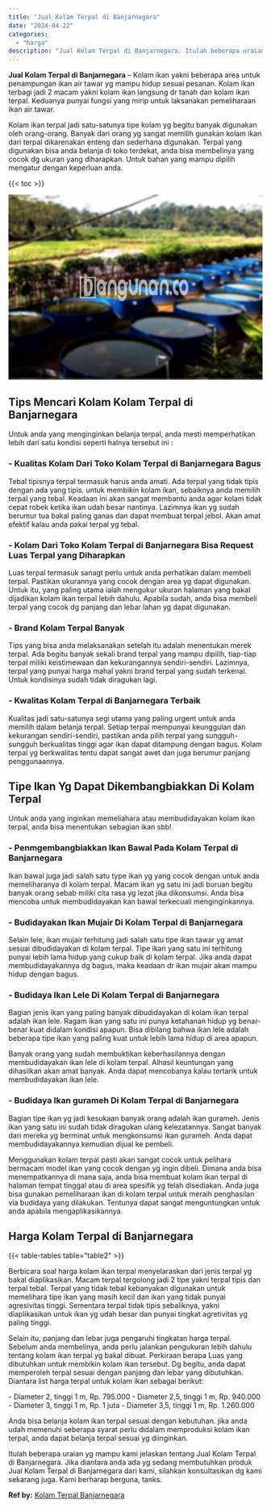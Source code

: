 ```yaml
---
title: "Jual Kolam Terpal di Banjarnegara"
date: "2024-04-22"
categories: 
  - "harga"
description: "Jual Kolam Terpal di Banjarnegara. Itulah beberapa uraian yg mampu kami jelaskan tentang Jual Kolam Terpal di Banjarnegara. Jika diantara anda ada yg sedang..."
---
```


**Jual Kolam Terpal di Banjarnegara** – Kolam ikan yakni beberapa area untuk penampungan ikan air tawar yg mampu hidup sesuai pesanan. Kolam ikan terbagi jadi 2 macam yakni kolam ikan langsung dr tanah dan kolam ikan terpal. Keduanya punyai fungsi yang mirip untuk laksanakan pemeliharaan ikan air tawar.

Kolam ikan terpal jadi satu-satunya tipe kolam yg begitu banyak digunakan oleh orang-orang. Banyak dari orang yg sangat memilih gunakan kolam ikan dari terpal dikarenakan enteng dan sederhana digunakan. Terpal yang digunakan bisa anda belanja di toko terdekat, anda bisa membelinya yang cocok dg ukuran yang diharapkan. Untuk bahan yang mampu dipilih mengatur dengan keperluan anda.

{{< toc >}}

![Jual Kolam Terpal di Banjarnegara](/images/jual-kolam-terpal-08.png)

## Tips Mencari Kolam Kolam Terpal di Banjarnegara

Untuk anda yang menginginkan belanja terpal, anda mesti memperhatikan lebih dari satu kondisi seperti halnya tersebut ini :

### \- Kualitas Kolam Dari Toko Kolam Terpal di Banjarnegara Bagus

Tebal tipisnya terpal termasuk harus anda amati. Ada terpal yang tidak tipis dengan ada yang tipis. untuk membikin kolam ikan, sebaiknya anda memilih terpal yang tebal. Keadaan ini akan sangat membantu anda agar kolam tidak cepat robek ketika ikan udah besar nantinya. Lazimnya ikan yg sudah berumur tua bakal paling ganas dan dapat membuat terpal jebol. Akan amat efektif kalau anda pakai terpal yg tebal.

### \- Kolam Dari Toko Kolam Terpal di Banjarnegara Bisa Request Luas Terpal yang Diharapkan

Luas terpal termasuk sanagt perlu untuk anda perhatikan dalam membeli terpal. Pastikan ukurannya yang cocok dengan area yg dapat digunakan. Untuk itu, yang paling utama ialah mengukur ukuran halaman yang bakal dijadikan kolam ikan terpal lebih dahulu. Apabila sudah, anda bisa membeli terpal yang cocok dg panjang dan lebar lahan yg dapat digunakan.

### \- Brand Kolam Terpal Banyak

Tips yang bisa anda melaksanakan setelah itu adalah menentukan merek terpal. Ada begitu banyak sekali brand terpal yang mampu dipilih, tiap-tiap terpal miliki keistimewaan dan kekurangannya sendiri-sendiri. Lazimnya, terpal yang punyai harga mahal yakni brand terpal yang sudah terkenal. Untuk kondisinya sudah tidak diragukan lagi.

### \- Kwalitas Kolam Terpal di Banjarnegara Terbaik

Kualitas jadi satu-satunya segi utama yang paling urgent untuk anda memilih dalam belanja terpal. Setiap terpal mempunyai keunggulan dan kekurangan sendiri-sendiri, pastikan anda pilih terpal yang sungguh-sungguh berkualitas tinggi agar ikan dapat ditampung dengan bagus. Kolam terpal yg berkwalitas tentu dapat sangat awet dan juga berumur panjang penggunaannya.

## Tipe Ikan Yg Dapat Dikembangbiakkan Di Kolam Terpal

Untuk anda yang inginkan memeliahara atau membudidayakan kolam ikan terpal, anda bisa menentukan sebagian ikan sbb!

### \- Penmgembangbiakkan Ikan Bawal Pada Kolam Terpal di Banjarnegara

Ikan bawal juga jadi salah satu type ikan yg yang cocok dengan untuk anda memeliharanya di kolam terpal. Macam ikan yg satu ini jadi buruan begitu banyak orang sebab miliki cita rasa yg lezat jika dikonsumsi. Anda bisa mencoba untuk membudidayakan kan bawal terkecuali menginginkannya.

### \- Budidayakan Ikan Mujair Di Kolam Terpal di Banjarnegara

Selain lele, ikan mujair terhitung jadi salah satu tipe ikan tawar yg amat sesuai dibudidayakan di kolam terpal. Tipe ikan yang satu ini terhitung punyai lebih lama hidup yang cukup baik di kolam terpal. Jika anda dapat membudidayakannya dg bagus, maka keadaan dr ikan mujair akan mampu hidup dengan bagus.

### \- Budidaya Ikan Lele Di Kolam Terpal di Banjarnegara

Bagian jenis ikan yang paling banyak dibudidayakan di kolam ikan terpal adalah ikan lele. Ragam ikan yang satu ini punya ketahanan hidup yg benar-benar kuat didalam kondisi apapun. Bisa dibilang bahwa ikan lele adalah beberapa tipe ikan yang paling kuat untuk lebih lama hidup di area apapun.

Banyak orang yang sudah membuktikan keberhasilannya dengan membudidayakan ikan lele di kolam terpal. Alhasil keuntungan yang dihasilkan akan amat banyak. Anda dapat mencobanya kalau tertarik untuk membudidayakan ikan lele.

### \- Budidaya Ikan gurameh Di Kolam Terpal di Banjarnegara

Bagian tipe ikan yg jadi kesukaan banyak orang adalah ikan gurameh. Jenis ikan yang satu ini sudah tidak diragukan ulang kelezatannya. Sangat banyak dari mereka yg berminat untuk mengkonsumsi ikan gurameh. Anda dapat membudidayakannya kemudian dijual ke pembeli.

Menggunakan kolam terpal pasti akan sangat cocok untuk pelihara bermacam model ikan yang cocok dengan yg ingin dibeli. Dimana anda bisa menempatkannya di mana saja, anda bisa membuat kolam ikan terpal di halaman tempat tinggal atau di area spesifik yg telah disediakan. Anda juga bisa gunakan pemeliharaan ikan di kolam terpal untuk meraih penghasilan via budidaya yang dilakukan. Tentunya dapat sangat menguntungkan untuk anda apabila mengaplikasikannya.

## Harga Kolam Terpal di Banjarnegara

{{< table-tables table="table2" >}}

Berbicara soal harga kolam ikan terpal menyelaraskan dari jenis terpal yg bakal diaplikasikan. Macam terpal tergolong jadi 2 tipe yakni terpal tipis dan terpal tebal. Terpal yang tidak tebal kebanyakan digunakan untuk memelihara tipe ikan yang masih kecil dan ikan yang tidak punyai agresivitas tinggi. Sementara terpal tidak tipis sebaliknya, yakni diaplikasikan untuk ikan yg udah besar dan punyai tingkat agretivitas yg paling tinggi.

Selain itu, panjang dan lebar juga pengaruhi tingkatan harga terpal. Sebelum anda membelinya, anda perlu jalankan pengukuran lebih dahulu tentang kolam ikan terpal yg bakal dibuat. Perkiraan berapa Luas yang dibutuhkan untuk membikin kolam ikan tersebut. Dg begitu, anda dapat memperoleh terpal sesuai dengan panjang dan lebar yang dibutuhkan. Diantara list harga terpal untuk kolam ikan sebagai berikut:

\- Diameter 2, tinggi 1 m, Rp. 795.000 - Diameter 2,5, tinggi 1 m, Rp. 940.000 - Diameter 3, tinggi 1 m, Rp. 1 juta - Diameter 3,5, tinggi 1 m, Rp. 1.260.000

Anda bisa belanja kolam ikan terpal sesuai dengan kebutuhan. jika anda udah memenuhi seberapa syarat perlu didalam memproduksi kolam ikan terpal, anda dapat belanja terpal sesuai yg diinginkan.

Itulah beberapa uraian yg mampu kami jelaskan tentang Jual Kolam Terpal di Banjarnegara. Jika diantara anda ada yg sedang membutuhkan produk Jual Kolam Terpal di Banjarnegara dari kami, silahkan konsultasikan dg kami sekarang juga. Kami berharap berguna, tanks.

**Ref by:** [Kolam Terpal Banjarnegara](https://id.wikipedia.org/wiki/Kolam)

